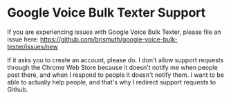 # Google Voice Bulk Texter Support
If you are experiencing issues with Google Voice Bulk Texter, please file an issue here:
https://github.com/brismuth/google-voice-bulk-texter/issues/new

If it asks you to create an account, please do. I don't allow support requests through the Chrome Web Store because it doesn't notify me when people post there, and when I respond to people it doesn't notify them. I want to be able to actually help people, and that's why I redirect support requests to Github.
